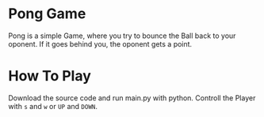 # Pong Game
Pong is a simple Game, where you try to bounce the Ball back to your oponent. If it goes behind you, the oponent gets a point.

# How To Play
Download the source code and run main.py with python. Controll the Player with `s` and `w` or `UP` and `DOWN`.

